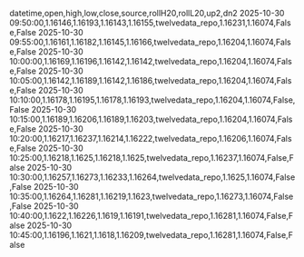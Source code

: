 datetime,open,high,low,close,source,rollH20,rollL20,up2,dn2
2025-10-30 09:50:00,1.16146,1.16193,1.16143,1.16155,twelvedata_repo,1.16231,1.16074,False,False
2025-10-30 09:55:00,1.16161,1.16182,1.16145,1.16166,twelvedata_repo,1.16204,1.16074,False,False
2025-10-30 10:00:00,1.16169,1.16196,1.16142,1.16142,twelvedata_repo,1.16204,1.16074,False,False
2025-10-30 10:05:00,1.16142,1.16189,1.16142,1.16186,twelvedata_repo,1.16204,1.16074,False,False
2025-10-30 10:10:00,1.16178,1.16195,1.16178,1.16193,twelvedata_repo,1.16204,1.16074,False,False
2025-10-30 10:15:00,1.16189,1.16206,1.16189,1.16203,twelvedata_repo,1.16204,1.16074,False,False
2025-10-30 10:20:00,1.16217,1.16237,1.16214,1.16222,twelvedata_repo,1.16206,1.16074,False,False
2025-10-30 10:25:00,1.16218,1.1625,1.16218,1.1625,twelvedata_repo,1.16237,1.16074,False,False
2025-10-30 10:30:00,1.16257,1.16273,1.16233,1.16264,twelvedata_repo,1.1625,1.16074,False,False
2025-10-30 10:35:00,1.16264,1.16281,1.16219,1.1623,twelvedata_repo,1.16273,1.16074,False,False
2025-10-30 10:40:00,1.1622,1.16226,1.1619,1.16191,twelvedata_repo,1.16281,1.16074,False,False
2025-10-30 10:45:00,1.16196,1.1621,1.1618,1.16209,twelvedata_repo,1.16281,1.16074,False,False
